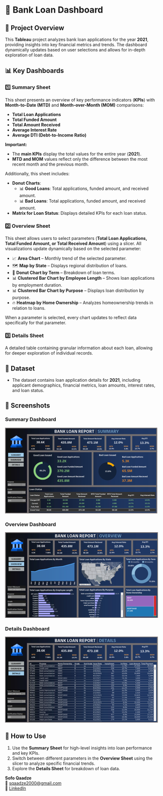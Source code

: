 # 🏦 Bank Loan Dashboard  

## 📌 Project Overview  
This **Tableau** project analyzes bank loan applications for the year **2021**, providing insights into key financial metrics and trends. The dashboard dynamically updates based on user selections and allows for in-depth exploration of loan data.  

## 📊 Key Dashboards  

### **1️⃣ Summary Sheet**  
This sheet presents an overview of key performance indicators (**KPIs**) with **Month-to-Date (MTD)** and **Month-over-Month (MOM)** comparisons:  
- **Total Loan Applications**  
- **Total Funded Amount**  
- **Total Amount Received**  
- **Average Interest Rate**  
- **Average DTI (Debt-to-Income Ratio)**  

**Important:**  
- The **main KPIs** display the total values for the entire year (**2021**).  
- **MTD and MOM** values reflect only the difference between the most recent month and the previous month.  

Additionally, this sheet includes:  
- **Donut Charts**:  
  - 📊 **Good Loans**: Total applications, funded amount, and received amount.  
  - 📊 **Bad Loans**: Total applications, funded amount, and received amount.  
- **Matrix for Loan Status**: Displays detailed KPIs for each loan status.  

### **2️⃣ Overview Sheet**  
This sheet allows users to select parameters (**Total Loan Applications, Total Funded Amount, or Total Received Amount**) using a slicer. All visualizations update dynamically based on the selected parameter:  
- 📈 **Area Chart** – Monthly trend of the selected parameter.  
- 🗺️ **Map by State** – Displays regional distribution of loans.  
- 🍩 **Donut Chart by Term** – Breakdown of loan terms.  
- 📊 **Clustered Bar Chart by Employee Length** – Shows loan applications by employment duration.  
- 📊 **Clustered Bar Chart by Purpose** – Displays loan distribution by purpose.  
- 🔥 **Heatmap by Home Ownership** – Analyzes homeownership trends in relation to loans.  

When a parameter is selected, every chart updates to reflect data specifically for that parameter.  

### **3️⃣ Details Sheet**  
A detailed table containing granular information about each loan, allowing for deeper exploration of individual records.  

## 📂 Dataset  
- The dataset contains loan application details for **2021**, including applicant demographics, financial metrics, loan amounts, interest rates, and loan status.

## 📸 Screenshots  

###  Summary Dashboard  
![Summery](https://github.com/sofoq/Bank-Loan-Analysis/blob/main/SUMMARY.png)  

### Overview Dashboard  
![Overview](https://github.com/sofoq/Bank-Loan-Analysis/blob/main/OVERVIEW.png)  

### Details Dashboard 
![Details](https://github.com/sofoq/Bank-Loan-Analysis/blob/main/DETAILS.png)  


## 🚀 How to Use  
1. Use the **Summary Sheet** for high-level insights into loan performance and key KPIs.  
2. Switch between different parameters in the **Overview Sheet** using the slicer to analyze specific financial trends.  
3. Explore the **Details Sheet** for breakdown of loan data.  


**Sofo Qaadze**  
📧 sqaadze2000@gmail.com  
🔗 [LinkedIn](https://www.linkedin.com/in/sofo-qaadze-ba7895205/)  
